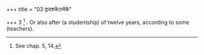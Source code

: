 +++
title = "03 द्वादशकेऽप्येके"

+++
3 [^2] . Or also after (a studentship) of twelve years, according to some (teachers).


[^2]:  See chap. 5, 14.

